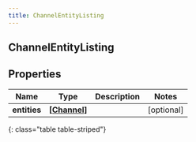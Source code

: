 ```yaml
---
title: ChannelEntityListing
---
```

## ChannelEntityListing

## Properties

|Name | Type | Description | Notes|
|------------ | ------------- | ------------- | -------------|
| **entities** | [**[Channel]**](Channel.html) |  | [optional] |
{: class="table table-striped"}


